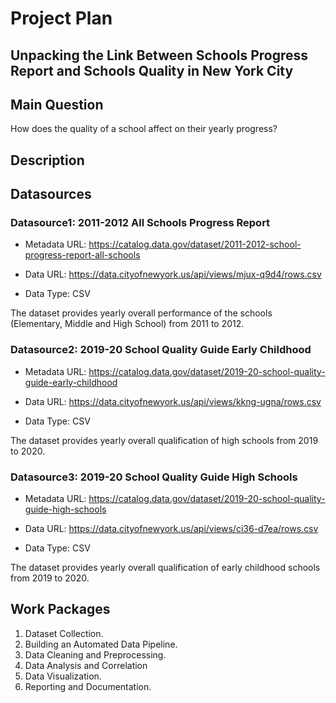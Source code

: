 # Project Plan

## Unpacking the Link Between Schools Progress Report and Schools Quality in New York City
<!-- Give your project a short title. -->

## Main Question

<!-- Think about one main question you want to answer based on the data. -->
 How does the quality of a school affect on their yearly progress?


## Description

<!-- Describe your data science project in max. 200 words. Consider writing about why and how you attempt it. -->


## Datasources

<!-- Describe each datasources you plan to use in a section. Use the prefic "DatasourceX" where X is the id of the datasource. -->

### Datasource1: 2011-2012 All Schools Progress Report

* Metadata URL: <https://catalog.data.gov/dataset/2011-2012-school-progress-report-all-schools>

* Data URL: <https://data.cityofnewyork.us/api/views/mjux-q9d4/rows.csv>

* Data Type: CSV
  
The dataset provides yearly overall performance of the schools (Elementary, Middle and High School) from 2011 to 2012.

### Datasource2: 2019-20 School Quality Guide Early Childhood

* Metadata URL: <https://catalog.data.gov/dataset/2019-20-school-quality-guide-early-childhood>

* Data URL: <https://data.cityofnewyork.us/api/views/kkng-ugna/rows.csv>

* Data Type: CSV
  
The dataset provides yearly overall qualification of high schools from 2019 to 2020.

### Datasource3: 2019-20 School Quality Guide High Schools

* Metadata URL: <https://catalog.data.gov/dataset/2019-20-school-quality-guide-high-schools>

* Data URL: <https://data.cityofnewyork.us/api/views/ci36-d7ea/rows.csv>

* Data Type: CSV
  
The dataset provides yearly overall qualification of early childhood schools from 2019 to 2020.


## Work Packages

<!-- List of work packages ordered sequentially, each pointing to an issue with more details. -->
1. Dataset Collection.
2. Building an Automated Data Pipeline.
3. Data Cleaning and Preprocessing.
4. Data Analysis and Correlation
5. Data Visualization.
6. Reporting and Documentation.
